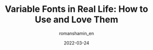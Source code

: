 ---
author: romanshamin_en
coauthor: _travis_turner
date: 2022-03-24
permalink: false
publisher: evilmartians
tags:
  - fonts
  - typography
target_url: https://evilmartians.com/chronicles/variable-fonts-in-real-life-how-to-use-and-love-them
title: "Variable Fonts in Real Life: How to Use and Love Them"
---